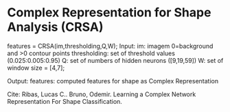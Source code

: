 # Complex Representation for Shape Analysis (CRSA)

features = CRSA(im,thresholding,Q,W);
 Input:
       im: imagem 0=background and >0 contour points
       thresholding: set of threshold values (0.025:0.005:0.95)
       Q: set of numbers of hidden neurons ([9,19,59])
       W: set of window size = [4,7];

 Output:
       features: computed features for shape as Complex Representation

Cite: Ribas, Lucas C.. Bruno, Odemir. Learning a Complex Network Representation For Shape Classification.
